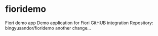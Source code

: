 # fioridemo
Fiori demo app
Demo application for Fiori GitHUB integration
Repository: bingyusandor/fioridemo
another change...
